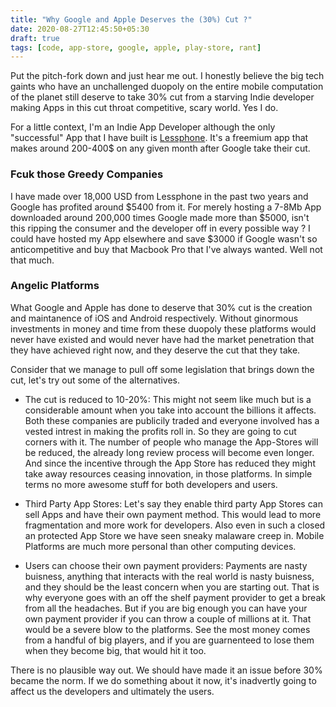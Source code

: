 ```yaml
---
title: "Why Google and Apple Deserves the (30%) Cut ?"
date: 2020-08-27T12:45:50+05:30
draft: true
tags: [code, app-store, google, apple, play-store, rant]
---
```


Put the pitch-fork down and just hear me out. I honestly believe the big tech gaints who have an unchallenged duopoly on the entire mobile computation of the planet still deserve to take 30% cut from a starving Indie developer making Apps in this cut throat competitive, scary world. Yes I do.

For a little context, I'm an Indie App Developer although the only "successful" App that I have built is [Lessphone](https://play.google.com/store/apps/details?id=me.aswinmohan.nophone&hl=en_IN). It's a freemium app that makes around 200-400$ on any given month after Google take their cut.

### Fcuk those Greedy Companies
I have made over 18,000 USD from Lessphone in the past two years and Google has profited around $5400 from it. For merely hosting a 7-8Mb App downloaded around 200,000 times Google made more than $5000, isn't this ripping the consumer and the developer off in every possible way ? I could have hosted my App elsewhere and save $3000 if Google wasn't so anticompetitive and buy that Macbook Pro that I've always wanted. Well not that much.

### Angelic Platforms
What Google and Apple has done to deserve that 30% cut is the creation and maintanence of iOS and Android respectively. Without ginormous investments in money and time from these duopoly these platforms would never have existed and would never have had the market penetration that they have achieved right now, and they deserve the cut that they take.

Consider that we manage to pull off some legislation that brings down the cut, let's try out some of the alternatives.

* The cut is reduced to 10-20%: 
This might not seem like much but is a considerable amount when you take into account the billions it affects. Both these companies are publicily traded and everyone involved has a vested intrest in making the profits roll in. So they are going to cut corners with it. The number of people who manage the App-Stores will be reduced, the already long review process will become even longer. And since the incentive through the App Store has reduced they might take away resources ceasing innovation, in those platforms. In simple terms no more awesome stuff for both developers and users.

* Third Party App Stores: Let's say they enable third party App Stores can sell Apps and have their own payment method. This would lead to more fragmentation and more work for developers. Also even in such a closed an protected App Store we have seen sneaky malaware creep in. Mobile Platforms are much more personal than other computing devices.

* Users can choose their own payment providers: Payments are nasty buisness, anything that interacts with the real world is nasty buisness, and they should be the least concern when you are starting out. That is why everyone goes with an off the shelf payment provider to get a break from all the headaches. But if you are big enough you can have your own payment provider if you can throw a couple of millions at it. That would be a severe blow to the platforms. See the most money comes from a handful of big players, and if you are guarnenteed to lose them when they become big, that would hit it too.

There is no plausible way out. We should have made it an issue before 30% became the norm. If we do something about it now, it's inadvertly going to affect us the developers and ultimately the users.
